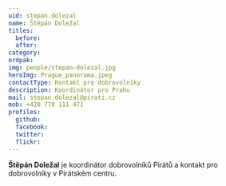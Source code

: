 ```yaml
---
uid: stepan.dolezal
name: Štěpán Doležal
titles:
  before: 
  after:
category: 
ordpak: 	
img: people/stepan-dolezal.jpg
heroImg: Prague_panorama.jpeg
contactType: Kontakt pro dobrovolníky
description: Koordinátor pro Prahu
mail: stepan.dolezal@pirati.cz
mob: +420 778 111 471
profiles:
  github:       
  facebook: 
  twitter: 		  
  flickr:	  
---
```


**Štěpán Doležal** je koordinátor dobrovolníků Pirátů a kontakt pro dobrovolníky v Pirátském centru.



